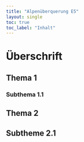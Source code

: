 ```yaml
---
title: "Alpenüberquerung E5"
layout: single
toc: true
toc_label: "Inhalt"
---
```


# Überschrift

## Thema 1

### Subthema 1.1

## Thema 2

## Subtheme 2.1




